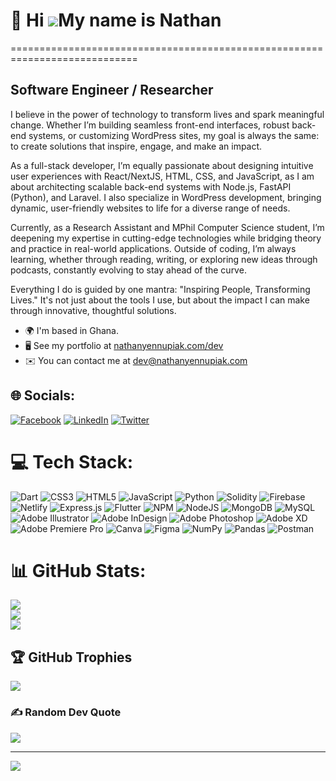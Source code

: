 # 💫 Hi ![](https://user-images.githubusercontent.com/18350557/176309783-0785949b-9127-417c-8b55-ab5a4333674e.gif)My name is Nathan
============================================================================

Software Engineer / Researcher
-----------------

I believe in the power of technology to transform lives and spark meaningful change. Whether I’m building seamless front-end interfaces, robust back-end systems, or customizing WordPress sites, my goal is always the same: to create solutions that inspire, engage, and make an impact.

As a full-stack developer, I’m equally passionate about designing intuitive user experiences with React/NextJS, HTML, CSS, and JavaScript, as I am about architecting scalable back-end systems with Node.js, FastAPI (Python), and Laravel. I also specialize in WordPress development, bringing dynamic, user-friendly websites to life for a diverse range of needs.

Currently, as a Research Assistant and MPhil Computer Science student, I’m deepening my expertise in cutting-edge technologies while bridging theory and practice in real-world applications. Outside of coding, I’m always learning, whether through reading, writing, or exploring new ideas through podcasts, constantly evolving to stay ahead of the curve.

Everything I do is guided by one mantra: "Inspiring People, Transforming Lives." It's not just about the tools I use, but about the impact I can make through innovative, thoughtful solutions.

* 🌍  I'm based in Ghana.
* 🖥️  See my portfolio at [nathanyennupiak.com/dev](http://.)
* ✉️  You can contact me at [dev@nathanyennupiak.com](mailto:dev@nathanyennupiak.com)


## 🌐 Socials:
[![Facebook](https://img.shields.io/badge/Facebook-%231877F2.svg?logo=Facebook&logoColor=white)](https://facebook.com/Nathan.yennupiak1) [![LinkedIn](https://img.shields.io/badge/LinkedIn-%230077B5.svg?logo=linkedin&logoColor=white)]([https://www.linkedin.com/in/%C9%B4%E1%B4%80%E1%B4%9B%CA%9C%E1%B4%80%C9%B4-%CA%8F%E1%B4%87%C9%B4%C9%B4%E1%B4%9C%E1%B4%98%C9%AA%E1%B4%80%E1%B4%8B-79a25733a/])  [![Twitter](https://img.shields.io/badge/Twitter-%231DA1F2.svg?logo=Twitter&logoColor=white)](https://twitter.com/nathanyennupiak) 

# 💻 Tech Stack:
![Dart](https://img.shields.io/badge/dart-%230175C2.svg?style=for-the-badge&logo=dart&logoColor=white) ![CSS3](https://img.shields.io/badge/css3-%231572B6.svg?style=for-the-badge&logo=css3&logoColor=white) ![HTML5](https://img.shields.io/badge/html5-%23E34F26.svg?style=for-the-badge&logo=html5&logoColor=white) ![JavaScript](https://img.shields.io/badge/javascript-%23323330.svg?style=for-the-badge&logo=javascript&logoColor=%23F7DF1E) ![Python](https://img.shields.io/badge/python-3670A0?style=for-the-badge&logo=python&logoColor=ffdd54) ![Solidity](https://img.shields.io/badge/Solidity-%23363636.svg?style=for-the-badge&logo=solidity&logoColor=white) ![Firebase](https://img.shields.io/badge/firebase-%23039BE5.svg?style=for-the-badge&logo=firebase) ![Netlify](https://img.shields.io/badge/netlify-%23000000.svg?style=for-the-badge&logo=netlify&logoColor=#00C7B7) ![Express.js](https://img.shields.io/badge/express.js-%23404d59.svg?style=for-the-badge&logo=express&logoColor=%2361DAFB) ![Flutter](https://img.shields.io/badge/Flutter-%2302569B.svg?style=for-the-badge&logo=Flutter&logoColor=white) ![NPM](https://img.shields.io/badge/NPM-%23000000.svg?style=for-the-badge&logo=npm&logoColor=white) ![NodeJS](https://img.shields.io/badge/node.js-6DA55F?style=for-the-badge&logo=node.js&logoColor=white) ![MongoDB](https://img.shields.io/badge/MongoDB-%234ea94b.svg?style=for-the-badge&logo=mongodb&logoColor=white) ![MySQL](https://img.shields.io/badge/mysql-%2300f.svg?style=for-the-badge&logo=mysql&logoColor=white) ![Adobe Illustrator](https://img.shields.io/badge/adobeillustrator-%23FF9A00.svg?style=for-the-badge&logo=adobeillustrator&logoColor=white) ![Adobe InDesign](https://img.shields.io/badge/Adobe%20InDesign-49021F?style=for-the-badge&logo=adobeindesign&logoColor=white) ![Adobe Photoshop](https://img.shields.io/badge/adobephotoshop-%2331A8FF.svg?style=for-the-badge&logo=adobephotoshop&logoColor=white) ![Adobe XD](https://img.shields.io/badge/Adobe%20XD-470137?style=for-the-badge&logo=Adobe%20XD&logoColor=#FF61F6) ![Adobe Premiere Pro](https://img.shields.io/badge/Adobe%20Premiere%20Pro-9999FF.svg?style=for-the-badge&logo=Adobe%20Premiere%20Pro&logoColor=white) ![Canva](https://img.shields.io/badge/Canva-%2300C4CC.svg?style=for-the-badge&logo=Canva&logoColor=white) 	![Figma](https://img.shields.io/badge/figma-%23F24E1E.svg?style=for-the-badge&logo=figma&logoColor=white) ![NumPy](https://img.shields.io/badge/numpy-%23013243.svg?style=for-the-badge&logo=numpy&logoColor=white) ![Pandas](https://img.shields.io/badge/pandas-%23150458.svg?style=for-the-badge&logo=pandas&logoColor=white) ![Postman](https://img.shields.io/badge/Postman-FF6C37?style=for-the-badge&logo=postman&logoColor=white) 

# 📊 GitHub Stats:
![](https://github-readme-stats.vercel.app/api?username=Nathan-Yennupiak&theme=onedark&hide_border=false&include_all_commits=true&count_private=false)<br/>
![](https://github-readme-streak-stats.herokuapp.com/?user=Nathan-Yennupiak&theme=onedark&hide_border=false)<br/>
![](https://github-readme-stats.vercel.app/api/top-langs/?username=Nathan-Yennupiak&theme=onedark&hide_border=false&include_all_commits=true&count_private=false&layout=compact)

## 🏆 GitHub Trophies
![](https://github-profile-trophy.vercel.app/?username=Nathan-Yennupiak&theme=radical&no-frame=false&no-bg=false&margin-w=4)

### ✍️ Random Dev Quote
![](https://quotes-github-readme.vercel.app/api?type=horizontal&theme=gruvbox)

---
[![](https://visitcount.itsvg.in/api?id=Nathan-Yennupiak&icon=0&color=0)](https://visitcount.itsvg.in)
